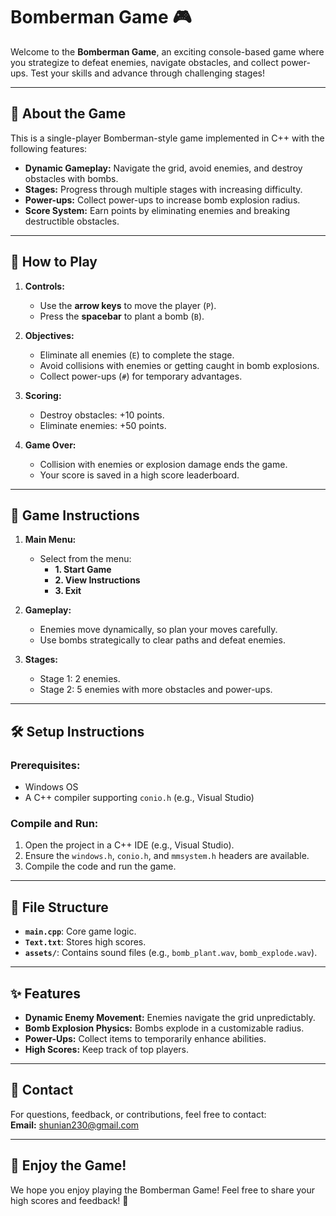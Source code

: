 # Bomberman Game 🎮

Welcome to the **Bomberman Game**, an exciting console-based game where you strategize to defeat enemies, navigate obstacles, and collect power-ups. Test your skills and advance through challenging stages! 

---

## 📖 **About the Game**

This is a single-player Bomberman-style game implemented in C++ with the following features:
- **Dynamic Gameplay:** Navigate the grid, avoid enemies, and destroy obstacles with bombs.
- **Stages:** Progress through multiple stages with increasing difficulty.
- **Power-ups:** Collect power-ups to increase bomb explosion radius.
- **Score System:** Earn points by eliminating enemies and breaking destructible obstacles.

---

## 🚀 **How to Play**

1. **Controls:**
   - Use the **arrow keys** to move the player (`P`).
   - Press the **spacebar** to plant a bomb (`B`).
   
2. **Objectives:**
   - Eliminate all enemies (`E`) to complete the stage.
   - Avoid collisions with enemies or getting caught in bomb explosions.
   - Collect power-ups (`#`) for temporary advantages.

3. **Scoring:**
   - Destroy obstacles: +10 points.
   - Eliminate enemies: +50 points.

4. **Game Over:**
   - Collision with enemies or explosion damage ends the game.
   - Your score is saved in a high score leaderboard.

---

## 📜 **Game Instructions**

1. **Main Menu:**
   - Select from the menu:
     - **1. Start Game**
     - **2. View Instructions**
     - **3. Exit**
   
2. **Gameplay:**
   - Enemies move dynamically, so plan your moves carefully.
   - Use bombs strategically to clear paths and defeat enemies.

3. **Stages:**
   - Stage 1: 2 enemies.
   - Stage 2: 5 enemies with more obstacles and power-ups.

---

## 🛠 **Setup Instructions**

### **Prerequisites:**
- Windows OS
- A C++ compiler supporting `conio.h` (e.g., Visual Studio)


### **Compile and Run:**
1. Open the project in a C++ IDE (e.g., Visual Studio).
2. Ensure the `windows.h`, `conio.h`, and `mmsystem.h` headers are available.
3. Compile the code and run the game.

---

## 📁 **File Structure**

- **`main.cpp`**: Core game logic.
- **`Text.txt`**: Stores high scores.
- **`assets/`**: Contains sound files (e.g., `bomb_plant.wav`, `bomb_explode.wav`).

---

## ✨ **Features**

- **Dynamic Enemy Movement:** Enemies navigate the grid unpredictably.
- **Bomb Explosion Physics:** Bombs explode in a customizable radius.
- **Power-Ups:** Collect items to temporarily enhance abilities.
- **High Scores:** Keep track of top players.

---



## 📧 **Contact**

For questions, feedback, or contributions, feel free to contact:  
**Email:** shunian230@gmail.com 

---

## 🎉 **Enjoy the Game!**
We hope you enjoy playing the Bomberman Game! Feel free to share your high scores and feedback! 🌟
